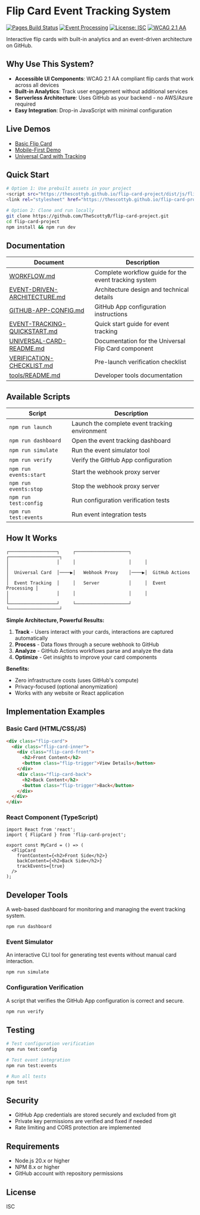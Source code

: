 # Flip Card Event Tracking System

[![Pages Build Status](https://github.com/TheScottyB/flip-card-project/actions/workflows/github-pages.yml/badge.svg)](https://github.com/TheScottyB/flip-card-project/actions/workflows/github-pages.yml)
[![Event Processing](https://github.com/TheScottyB/flip-card-project/actions/workflows/data-processing-agent.yml/badge.svg)](https://github.com/TheScottyB/flip-card-project/actions/workflows/data-processing-agent.yml)
[![License: ISC](https://img.shields.io/badge/License-ISC-blue.svg)](https://opensource.org/licenses/ISC)
[![WCAG 2.1 AA](https://img.shields.io/badge/WCAG-2.1%20AA-green)](https://www.w3.org/WAI/WCAG21/quickref/)

Interactive flip cards with built-in analytics and an event-driven architecture on GitHub.

## Why Use This System?

- **Accessible UI Components**: WCAG 2.1 AA compliant flip cards that work across all devices
- **Built-in Analytics**: Track user engagement without additional services
- **Serverless Architecture**: Uses GitHub as your backend - no AWS/Azure required
- **Easy Integration**: Drop-in JavaScript with minimal configuration

## Live Demos

- [Basic Flip Card](https://thescottyb.github.io/flip-card-project/index.html)
- [Mobile-First Demo](https://thescottyb.github.io/flip-card-project/mobile-demo.html)
- [Universal Card with Tracking](https://thescottyb.github.io/flip-card-project/universal-demo.html)

## Quick Start

```bash
# Option 1: Use prebuilt assets in your project
<script src="https://thescottyb.github.io/flip-card-project/dist/js/flip-card.min.js"></script>
<link rel="stylesheet" href="https://thescottyb.github.io/flip-card-project/dist/css/flip-card.min.css">

# Option 2: Clone and run locally
git clone https://github.com/TheScottyB/flip-card-project.git
cd flip-card-project
npm install && npm run dev
```

## Documentation

| Document | Description |
|----------|-------------|
| [WORKFLOW.md](WORKFLOW.md) | Complete workflow guide for the event tracking system |
| [EVENT-DRIVEN-ARCHITECTURE.md](EVENT-DRIVEN-ARCHITECTURE.md) | Architecture design and technical details |
| [GITHUB-APP-CONFIG.md](GITHUB-APP-CONFIG.md) | GitHub App configuration instructions |
| [EVENT-TRACKING-QUICKSTART.md](EVENT-TRACKING-QUICKSTART.md) | Quick start guide for event tracking |
| [UNIVERSAL-CARD-README.md](UNIVERSAL-CARD-README.md) | Documentation for the Universal Flip Card component |
| [VERIFICATION-CHECKLIST.md](VERIFICATION-CHECKLIST.md) | Pre-launch verification checklist |
| [tools/README.md](tools/README.md) | Developer tools documentation |

## Available Scripts

| Script | Description |
|--------|-------------|
| `npm run launch` | Launch the complete event tracking environment |
| `npm run dashboard` | Open the event tracking dashboard |
| `npm run simulate` | Run the event simulator tool |
| `npm run verify` | Verify the GitHub App configuration |
| `npm run events:start` | Start the webhook proxy server |
| `npm run events:stop` | Stop the webhook proxy server |
| `npm run test:config` | Run configuration verification tests |
| `npm run test:events` | Run event integration tests |

## How It Works

```
┌──────────────────┐     ┌────────────────────┐     ┌───────────────────┐
│                  │     │                    │     │                   │
│  Universal Card  │────▶│   Webhook Proxy    │────▶│  GitHub Actions   │
│  Event Tracking  │     │   Server           │     │  Event Processing │
│                  │     │                    │     │                   │
└──────────────────┘     └────────────────────┘     └───────────────────┘
```

**Simple Architecture, Powerful Results:**

1. **Track** - Users interact with your cards, interactions are captured automatically
2. **Process** - Data flows through a secure webhook to GitHub
3. **Analyze** - GitHub Actions workflows parse and analyze the data
4. **Optimize** - Get insights to improve your card components

**Benefits:**
- Zero infrastructure costs (uses GitHub's compute)
- Privacy-focused (optional anonymization)
- Works with any website or React application

## Implementation Examples

### Basic Card (HTML/CSS/JS)

```html
<div class="flip-card">
  <div class="flip-card-inner">
    <div class="flip-card-front">
      <h2>Front Content</h2>
      <button class="flip-trigger">View Details</button>
    </div>
    <div class="flip-card-back">
      <h2>Back Content</h2>
      <button class="flip-trigger">Back</button>
    </div>
  </div>
</div>
```

### React Component (TypeScript)

```tsx
import React from 'react';
import { FlipCard } from 'flip-card-project';

export const MyCard = () => (
  <FlipCard
    frontContent={<h2>Front Side</h2>}
    backContent={<h2>Back Side</h2>}
    trackEvents={true}
  />
);
```

## Developer Tools

A web-based dashboard for monitoring and managing the event tracking system.

```bash
npm run dashboard
```

### Event Simulator

An interactive CLI tool for generating test events without manual card interaction.

```bash
npm run simulate
```

### Configuration Verification

A script that verifies the GitHub App configuration is correct and secure.

```bash
npm run verify
```

## Testing

```bash
# Test configuration verification
npm run test:config

# Test event integration
npm run test:events

# Run all tests
npm test
```

## Security

- GitHub App credentials are stored securely and excluded from git
- Private key permissions are verified and fixed if needed
- Rate limiting and CORS protection are implemented

## Requirements

- Node.js 20.x or higher
- NPM 8.x or higher
- GitHub account with repository permissions

## License

ISC
